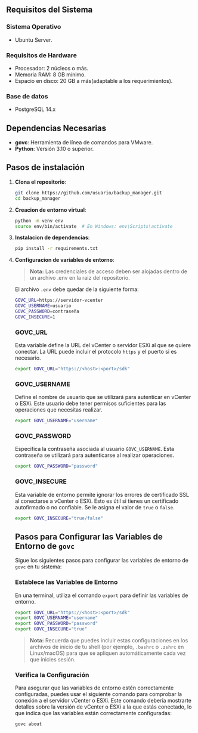 ## Requisitos del Sistema
### Sistema Operativo
- Ubuntu Server.

### Requisitos de Hardware
- Procesador: 2 núcleos o más.
- Memoria RAM: 8 GB mínimo.
- Espacio en disco: 20 GB a más(adaptable a los requerimientos).

### Base de datos
- PostgreSQL 14.x

## Dependencias Necesarias
- **govc**: Herramienta de línea de comandos para VMware.
- **Python**: Versión 3.10 o superior.

## Pasos de instalación
1. **Clona el repositorio**:
   ```bash
   git clone https://github.com/usuario/backup_manager.git
   cd backup_manager
   ```

2. **Creacion de entorno virtual**:
    ```bash
    python -m venv env
    source env/bin/activate  # En Windows: env\Scripts\activate
    ```
   
3. **Instalacion de dependencias**:
     ```bash
     pip install -r requirements.txt
     ```

4. **Configuracion de variables de entorno**:

    > **Nota:** Las credenciales de acceso deben ser alojadas dentro de un archivo .env en la raiz del repositorio.
    
    El archivo `.env` debe quedar de la siguiente forma:

     ```bash
     GOVC_URL=https://servidor-vcenter
     GOVC_USERNAME=usuario
     GOVC_PASSWORD=contraseña
     GOVC_INSECURE=1
     ```
    
    ### **GOVC_URL**
    Esta variable define la URL del vCenter o servidor ESXi al que se quiere conectar. La URL puede incluir el protocolo `https` y el puerto si es necesario.

    ```bash
    export GOVC_URL="https://<host>:<port>/sdk"
    ```

    ### **GOVC_USERNAME**
    Define el nombre de usuario que se utilizará para autenticar en vCenter o ESXi. Este usuario debe tener permisos suficientes para las operaciones que necesitas realizar.

    ```bash
    export GOVC_USERNAME="username"
    ```
   
    ### **GOVC_PASSWORD**
    Especifica la contraseña asociada al usuario `GOVC_USERNAME`. Esta contraseña se utilizará para autenticarse al realizar operaciones.

    ```bash
    export GOVC_PASSWORD="password"
    ```
    
    ### **GOVC_INSECURE**
    Esta variable de entorno permite ignorar los errores de certificado SSL al conectarse a vCenter o ESXi. Esto es útil si tienes un certificado autofirmado o no confiable. Se le asigna el valor de `true` o `false`.

    ```bash
    export GOVC_INSECURE="true/false"
    ```
    
    ## **Pasos para Configurar las Variables de Entorno de `govc`**
    
    Sigue los siguientes pasos para configurar las variables de entorno de `govc` en tu sistema:
    
    ### **Establece las Variables de Entorno**
    En una terminal, utiliza el comando `export` para definir las variables de entorno.

    ```bash
    export GOVC_URL="https://<host>:<port>/sdk"
    export GOVC_USERNAME="username"
    export GOVC_PASSWORD="password"
    export GOVC_INSECURE="true"
    ```
    >**Nota:** Recuerda que puedes incluir estas configuraciones en los archivos de inicio de tu shell (por ejemplo, `.bashrc` o `.zshrc` en Linux/macOS) para que se apliquen automáticamente cada vez que inicies sesión.

    ### **Verifica la Configuración**
    Para asegurar que las variables de entorno estén correctamente configuradas, puedes usar el siguiente comando para comprobar la conexión a el servidor vCenter o ESXi. Este comando debería mostrarte detalles sobre la versión de vCenter o ESXi a la que estás conectado, lo que indica que las variables están correctamente configuradas:
    
    ```bash
    govc about
    ```

